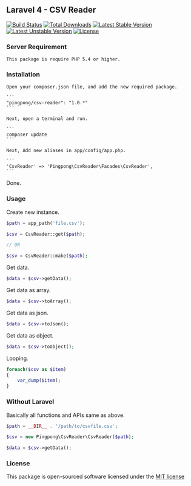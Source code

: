## Laravel 4 - CSV Reader

[![Build Status](https://travis-ci.org/pingpong-labs/csv-reader.svg?branch=master)](https://travis-ci.org/pingpong-labs/csv-reader)
[![Total Downloads](https://poser.pugx.org/pingpong/csv-reader/downloads.svg)](https://packagist.org/packages/pingpong/csv-reader)
[![Latest Stable Version](https://poser.pugx.org/pingpong/csv-reader/v/stable.svg)](https://packagist.org/packages/pingpong/csv-reader)
[![Latest Unstable Version](https://poser.pugx.org/pingpong/csv-reader/v/unstable.svg)](https://packagist.org/packages/pingpong/csv-reader)
[![License](https://poser.pugx.org/pingpong/csv-reader/license.svg)](https://packagist.org/packages/pingpong/csv-reader)

### Server Requirement

	This package is require PHP 5.4 or higher.

### Installation

	Open your composer.json file, and add the new required package.

	```
	"pingpong/csv-reader": "1.0.*"
	```

	Next, open a terminal and run.

	```
	composer update
	```

	Next, Add new aliases in app/config/app.php.

	```
	'CsvReader' => 'Pingpong\CsvReader\Facades\CsvReader',
	```

Done.

### Usage

Create new instance.

```php
$path = app_path('file.csv');

$csv = CsvReader::get($path); 

// OR

$csv = CsvReader::make($path);
```

Get data.

```php
$data = $csv->getData();
```

Get data as array.

```php
$data = $csv->toArray();
```

Get data as json.

```php
$data = $csv->toJson();
```

Get data as object.

```php
$data = $csv->toObject();
```

Looping.

```php
foreach($csv as $item)
{
	var_dump($item);
}
```

### Without Laravel

Basically all functions and APIs  same as above.

```php
$path = __DIR__ . '/path/to/csvfile.csv';

$csv = new Pingpong\CsvReader\CsvReader($path);

$data = $csv->getData();
```

### License

This package is open-sourced software licensed under the [MIT license](http://opensource.org/licenses/MIT)
